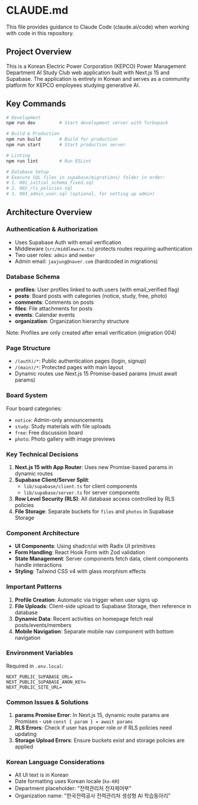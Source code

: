# CLAUDE.md

This file provides guidance to Claude Code (claude.ai/code) when working with code in this repository.

## Project Overview

This is a Korean Electric Power Corporation (KEPCO) Power Management Department AI Study Club web application built with Next.js 15 and Supabase. The application is entirely in Korean and serves as a community platform for KEPCO employees studying generative AI.

## Key Commands

```bash
# Development
npm run dev         # Start development server with Turbopack

# Build & Production
npm run build       # Build for production
npm run start       # Start production server

# Linting
npm run lint        # Run ESLint

# Database Setup
# Execute SQL files in supabase/migrations/ folder in order:
# 1. 001_initial_schema_fixed.sql
# 2. 002_rls_policies.sql
# 3. 003_admin_user.sql (optional, for setting up admin)
```

## Architecture Overview

### Authentication & Authorization
- Uses Supabase Auth with email verification
- Middleware (`src/middleware.ts`) protects routes requiring authentication
- Two user roles: `admin` and `member`
- Admin email: `jaajung@naver.com` (hardcoded in migrations)

### Database Schema
- **profiles**: User profiles linked to auth.users (with email_verified flag)
- **posts**: Board posts with categories (notice, study, free, photo)
- **comments**: Comments on posts
- **files**: File attachments for posts
- **events**: Calendar events
- **organization**: Organization hierarchy structure

Note: Profiles are only created after email verification (migration 004)

### Page Structure
- `/(auth)/*`: Public authentication pages (login, signup)
- `/(main)/*`: Protected pages with main layout
- Dynamic routes use Next.js 15 Promise-based params (must await params)

### Board System
Four board categories:
- `notice`: Admin-only announcements
- `study`: Study materials with file uploads
- `free`: Free discussion board
- `photo`: Photo gallery with image previews

### Key Technical Decisions
1. **Next.js 15 with App Router**: Uses new Promise-based params in dynamic routes
2. **Supabase Client/Server Split**: 
   - `lib/supabase/client.ts` for client components
   - `lib/supabase/server.ts` for server components
3. **Row Level Security (RLS)**: All database access controlled by RLS policies
4. **File Storage**: Separate buckets for `files` and `photos` in Supabase Storage

### Component Architecture
- **UI Components**: Using shadcn/ui with Radix UI primitives
- **Form Handling**: React Hook Form with Zod validation
- **State Management**: Server components fetch data, client components handle interactions
- **Styling**: Tailwind CSS v4 with glass morphism effects

### Important Patterns
1. **Profile Creation**: Automatic via trigger when user signs up
2. **File Uploads**: Client-side upload to Supabase Storage, then reference in database
3. **Dynamic Data**: Recent activities on homepage fetch real posts/events/members
4. **Mobile Navigation**: Separate mobile nav component with bottom navigation

### Environment Variables
Required in `.env.local`:
```
NEXT_PUBLIC_SUPABASE_URL=
NEXT_PUBLIC_SUPABASE_ANON_KEY=
NEXT_PUBLIC_SITE_URL=
```

### Common Issues & Solutions
1. **params Promise Error**: In Next.js 15, dynamic route params are Promises - use `const { param } = await params`
2. **RLS Errors**: Check if user has proper role or if RLS policies need updating
3. **Storage Upload Errors**: Ensure buckets exist and storage policies are applied

### Korean Language Considerations
- All UI text is in Korean
- Date formatting uses Korean locale (`ko-KR`)
- Department placeholder: "전력관리처 전자제어부"
- Organization name: "한국전력공사 전력관리처 생성형 AI 학습동아리"